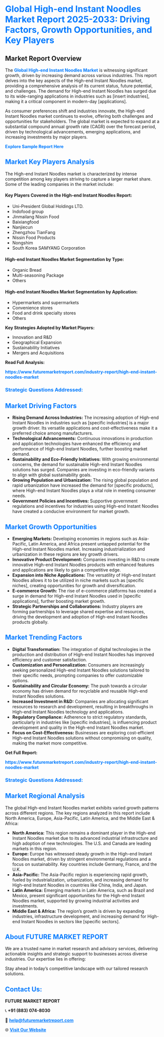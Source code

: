 <h1 style="color: #007BFF;">Global High-end Instant Noodles Market Report 2025-2033: Driving Factors, Growth Opportunities, and Key Players</h1>

<section id="overview">
<h2>Market Report Overview</h2>
<p>The <a href="https://www.futuremarketreport.com/industry-report/high-end-instant-noodles-market" style="color: #007BFF; text-decoration: none;"><strong>Global High-end Instant Noodles Market</strong></a> is witnessing significant growth, driven by increasing demand across various industries. This report delves into the key aspects of the High-end Instant Noodles market, providing a comprehensive analysis of its current status, future potential, and challenges. The demand for High-end Instant Noodles has surged due to its wide-ranging applications in industries such as [insert industries], making it a critical component in modern-day [applications].</p>
<p>As consumer preferences shift and industries innovate, the High-end Instant Noodles market continues to evolve, offering both challenges and opportunities for stakeholders. The global market is expected to expand at a substantial compound annual growth rate (CAGR) over the forecast period, driven by technological advancements, emerging applications, and increasing investments by major players.</p>
</section>

<section id="overview">
<p><a href="https://www.futuremarketreport.com/request-sample/reportId=102428" style="color: #007BFF; text-decoration: none;"><strong>Explore Sample Report Here</strong></a></p>
</section>

<section id="key-players">
<h2 style="color: #007BFF;">Market Key Players Analysis</h2>
<p>The High-end Instant Noodles market is characterized by intense competition among key players striving to capture a larger market share. Some of the leading companies in the market include:</p>
<h4>Key Players Covered in the High-end Instant Noodles Report:</h4>
<ul><li>Uni-President Global Holdings LTD.</li><li>Indofood group</li><li>Jinmailang Nissin Food</li><li>Baixiangfood</li><li>Nanjiecun</li><li>Zhengzhou TianFang</li><li>Nissin Food Products</li><li>Nongshim</li><li>South Korea SAMYANG Corporation</li></ul>
<h4>High-end Instant Noodles Market Segmentation by Type:</h4>
<ul><li>Organic Bread</li><li>Multi-seasoning Package</li><li>Others</li></ul>

<h4>High-end Instant Noodles Market Segmentation by Application:</h4>
<ul><li>Hypermarkets and supermarkets</li><li>Convenience stores</li><li>Food and drink specialty stores</li><li>Others</li></ul>
<p><strong>Key Strategies Adopted by Market Players:</strong></p>
<ul>
<li>Innovation and R&D</li>
<li>Geographical Expansion</li>
<li>Sustainability Initiatives</li>
<li>Mergers and Acquisitions</li>
</ul>
</section>

<section>
<p><strong>Read Full Analysis: </strong></p><a href="https://www.futuremarketreport.com/industry-report/high-end-instant-noodles-market" style="color: #007BFF; text-decoration: none;"><strong>https://www.futuremarketreport.com/industry-report/high-end-instant-noodles-market</strong></a>
<h3 style="color: #007BFF;">Strategic Questions Addressed:</h3>
</section>

<section id="driving-factors">
<h2 style="color: #007BFF;">Market Driving Factors</h2>
<ul>
<li><strong>Rising Demand Across Industries:</strong> The increasing adoption of High-end Instant Noodles in industries such as [specific industries] is a major growth driver. Its versatile applications and cost-effectiveness make it a preferred choice among manufacturers.</li>
<li><strong>Technological Advancements:</strong> Continuous innovations in production and application technologies have enhanced the efficiency and performance of High-end Instant Noodles, further boosting market demand.</li>
<li><strong>Sustainability and Eco-Friendly Initiatives:</strong> With growing environmental concerns, the demand for sustainable High-end Instant Noodles solutions has surged. Companies are investing in eco-friendly variants to align with global sustainability goals.</li>
<li><strong>Growing Population and Urbanization:</strong> The rising global population and rapid urbanization have increased the demand for [specific products], where High-end Instant Noodles plays a vital role in meeting consumer needs.</li>
<li><strong>Government Policies and Incentives:</strong> Supportive government regulations and incentives for industries using High-end Instant Noodles have created a conducive environment for market growth.</li>
</ul>
</section>

<section id="growth-opportunities">
<h2 style="color: #007BFF;">Market Growth Opportunities</h2>
<ul>
<li><strong>Emerging Markets:</strong> Developing economies in regions such as Asia-Pacific, Latin America, and Africa present untapped potential for the High-end Instant Noodles market. Increasing industrialization and urbanization in these regions are key growth drivers.</li>
<li><strong>Innovative Product Development:</strong> Companies investing in R&D to create innovative High-end Instant Noodles products with enhanced features and applications are likely to gain a competitive edge.</li>
<li><strong>Expansion into Niche Applications:</strong> The versatility of High-end Instant Noodles allows it to be utilized in niche markets such as [specific niches], creating opportunities for growth and diversification.</li>
<li><strong>E-commerce Growth:</strong> The rise of e-commerce platforms has created a surge in demand for High-end Instant Noodles used in [specific applications], further boosting market growth.</li>
<li><strong>Strategic Partnerships and Collaborations:</strong> Industry players are forming partnerships to leverage shared expertise and resources, driving the development and adoption of High-end Instant Noodles products globally.</li>
</ul>
</section>

<section id="trending-factors">
<h2 style="color: #007BFF;">Market Trending Factors</h2>
<ul>
<li><strong>Digital Transformation:</strong> The integration of digital technologies in the production and distribution of High-end Instant Noodles has improved efficiency and customer satisfaction.</li>
<li><strong>Customization and Personalization:</strong> Consumers are increasingly seeking personalized High-end Instant Noodles solutions tailored to their specific needs, prompting companies to offer customizable options.</li>
<li><strong>Sustainability and Circular Economy:</strong> The push towards a circular economy has driven demand for recyclable and reusable High-end Instant Noodles solutions.</li>
<li><strong>Increased Investment in R&D:</strong> Companies are allocating significant resources to research and development, resulting in breakthroughs in High-end Instant Noodles technology and applications.</li>
<li><strong>Regulatory Compliance:</strong> Adherence to strict regulatory standards, particularly in industries like [specific industries], is influencing product development and quality in the High-end Instant Noodles market.</li>
<li><strong>Focus on Cost-Effectiveness:</strong> Businesses are exploring cost-efficient High-end Instant Noodles solutions without compromising on quality, making the market more competitive.</li>
</ul>
</section>

<section>
<p><strong>Get Full Report: </strong></p><a href="https://www.futuremarketreport.com/industry-report/high-end-instant-noodles-market" style="color: #007BFF; text-decoration: none;"><strong>https://www.futuremarketreport.com/industry-report/high-end-instant-noodles-market</strong></a>
<h3 style="color: #007BFF;">Strategic Questions Addressed:</h3>
</section>


<section id="regional-analysis">
<h2 style="color: #007BFF;">Market Regional Analysis</h2>
<p>The global High-end Instant Noodles market exhibits varied growth patterns across different regions. The key regions analyzed in this report include North America, Europe, Asia-Pacific, Latin America, and the Middle East & Africa:</p>
<ul>
<li><strong>North America:</strong> This region remains a dominant player in the High-end Instant Noodles market due to its advanced industrial infrastructure and high adoption of new technologies. The U.S. and Canada are leading markets in this region.</li>
<li><strong>Europe:</strong> Europe has witnessed steady growth in the High-end Instant Noodles market, driven by stringent environmental regulations and a focus on sustainability. Key countries include Germany, France, and the U.K.</li>
<li><strong>Asia-Pacific:</strong> The Asia-Pacific region is experiencing rapid growth, fueled by industrialization, urbanization, and increasing demand for High-end Instant Noodles in countries like China, India, and Japan.</li>
<li><strong>Latin America:</strong> Emerging markets in Latin America, such as Brazil and Mexico, present significant opportunities for the High-end Instant Noodles market, supported by growing industrial activities and investments.</li>
<li><strong>Middle East & Africa:</strong> The region’s growth is driven by expanding industries, infrastructure development, and increasing demand for High-end Instant Noodles in sectors like [specific sectors].</li>
</ul>
</section>

<footer>
<h2 style="color: #007BFF;">About FUTURE MARKET REPORT</h2>
<p>We are a trusted name in market research and advisory services, delivering actionable insights and strategic support to businesses across diverse industries. Our expertise lies in offering:</p>

<p>Stay ahead in today’s competitive landscape with our tailored research solutions.</p>

<h2 style="color: #007BFF;">Contact Us:</h2>
<p><strong>FUTURE MARKET REPORT</strong></p>
<p>📞 <strong>+91 (883) 074-8030</strong></p>
<p>📧 <strong><a href="mailto:help@futuremarketreport.com" style="color: #007BFF;">help@futuremarketreport.com</a></strong></p>
<p>🌐 <strong><a href="https://www.futuremarketreport.com/" style="color: #007BFF;">Visit Our Website</a></strong></p>
</footer>